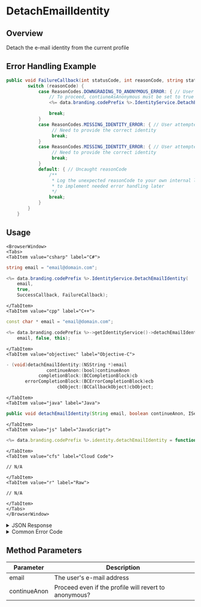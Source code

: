 # DetachEmailIdentity
## Overview
Detach the e-mail identity from the current profile



## Error Handling Example

```csharp
public void FailureCallback(int statusCode, int reasonCode, string statusMessage, object cbObject) {
        switch (reasonCode) {
            case ReasonCodes.DOWNGRADING_TO_ANONYMOUS_ERROR: { // User is detaching their last idenitity
                // To proceed, contiuneAsAnonymous must be set to true
                <%= data.branding.codePrefix %>.IdentityService.DetachEmailIdentity(email, true);

                break;
            }
            case ReasonCodes.MISSING_IDENTITY_ERROR: { // User attempted to detach an identity that doesn't exist
                 // Need to provide the correct identity
                 break;
            }
            case ReasonCodes.MISSING_IDENTITY_ERROR: { // User attempted to detach an identity that doesn't belong to them
                 // Need to provide the correct identity
                 break;
            }
            default: { // Uncaught reasonCode
                /**
                 * Log the unexpected reasonCode to your own internal logs,
                 * to implement needed error handling later
                 */
                break;
            }
        }
    }
```

<PartialServop service_name="identity" operation_name="DETACH" />

## Usage

```mdx-code-block
<BrowserWindow>
<Tabs>
<TabItem value="csharp" label="C#">
```

```csharp
string email = "email@domain.com";

<%= data.branding.codePrefix %>.IdentityService.DetachEmailIdentity(
    email,
    true,
    SuccessCallback, FailureCallback);
```

```mdx-code-block
</TabItem>
<TabItem value="cpp" label="C++">
```

```cpp
const char * email = "email@domain.com";

<%= data.branding.codePrefix %>->getIdentityService()->detachEmailIdentity(
    email, false, this);
```

```mdx-code-block
</TabItem>
<TabItem value="objectivec" label="Objective-C">
```

```objectivec
- (void)detachEmailIdentity:(NSString *)email
               continueAnon:(bool)continueAnon
            completionBlock:(BCCompletionBlock)cb
       errorCompletionBlock:(BCErrorCompletionBlock)ecb
                   cbObject:(BCCallbackObject)cbObject;
```

```mdx-code-block
</TabItem>
<TabItem value="java" label="Java">
```

```java
public void detachEmailIdentity(String email, boolean continueAnon, IServerCallback callback)
```

```mdx-code-block
</TabItem>
<TabItem value="js" label="JavaScript">
```

```javascript
<%= data.branding.codePrefix %>.identity.detachEmailIdentity = function(email, continueAnon, callback)
```

```mdx-code-block
</TabItem>
<TabItem value="cfs" label="Cloud Code">
```

```cfscript
// N/A
```

```mdx-code-block
</TabItem>
<TabItem value="r" label="Raw">
```

```cfscript
// N/A
```

```mdx-code-block
</TabItem>
</Tabs>
</BrowserWindow>
```

<details>
<summary>JSON Response</summary>

```json
{
    "status" : 200,
    "data" : null
}
```
</details>

<details>
<summary>Common Error Code</summary>

### Status Codes
Code | Name | Description
---- | ---- | -----------
40210 | DOWNGRADING_TO_ANONYMOUS_ERROR | Occurs when detaching the last non-anonymous identity from an account with continueAnon set to false.
40206 | MISSING_IDENTITY_ERROR | A "profileId" was supplied in the authentication request submitted with new credentials. In other words the credentials record was not found in the <%= data.branding.productName %> database. The solution would be to provide known credentials or not supply a "profileId" if the user is actually new.
40209 | SECURITY_ERROR | Returned if a security exception was encountered.

</details>


## Method Parameters
Parameter | Description
--------- | -----------
email | The user's e-mail address
continueAnon | Proceed even if the profile will revert to anonymous?


